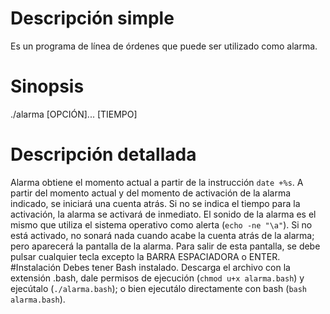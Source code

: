 # Descripción simple
Es un programa de línea de órdenes que puede ser utilizado como alarma.
# Sinopsis
./alarma [OPCIÓN]... [TIEMPO]
# Descripción detallada
Alarma obtiene el momento actual a partir de la instrucción `date +%s`. A partir del momento actual y del momento de activación de la alarma indicado, se iniciará una cuenta atrás. Si no se indica el tiempo para la activación, la alarma se activará de inmediato. El sonido de la alarma es el mismo que utiliza el sistema operativo como alerta (`echo -ne "\a"`). Si no está activado, no sonará nada cuando acabe la cuenta atrás de la alarma; pero aparecerá la pantalla de la alarma. Para salir de esta pantalla, se debe pulsar cualquier tecla excepto la BARRA ESPACIADORA o ENTER.
#Instalación
Debes tener Bash instalado. Descarga el archivo con la extensión .bash, dale permisos de ejecución (`chmod u+x alarma.bash`) y ejecútalo (`./alarma.bash`); o bien ejecutálo directamente con bash (`bash alarma.bash`).
